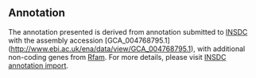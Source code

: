 
Annotation
----------

The annotation presented is derived from annotation submitted to
[INSDC](http://www.insdc.org) with the assembly accession [GCA\_004768795.1]
(http://www.ebi.ac.uk/ena/data/view/GCA_004768795.1),
with additional non-coding genes from
[Rfam](http://rfam.xfam.org/). For more details, please visit [INSDC
annotation import](http://ensemblgenomes.org/info/data/insdc_annotation).

